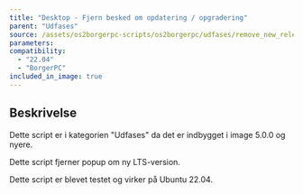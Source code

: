 ```yaml
---
title: "Desktop - Fjern besked om opdatering / opgradering"
parent: "Udfases"
source: /assets/os2borgerpc-scripts/os2borgerpc/udfases/remove_new_release_message.sh
parameters:
compatibility:  
  - "22.04"
  - "BorgerPC"
included_in_image: true
---
```


## Beskrivelse
Dette script er i kategorien "Udfases" da det er indbygget i image 5.0.0 og nyere.

Dette script fjerner popup om ny LTS-version.

Dette script er blevet testet og virker på Ubuntu 22.04.